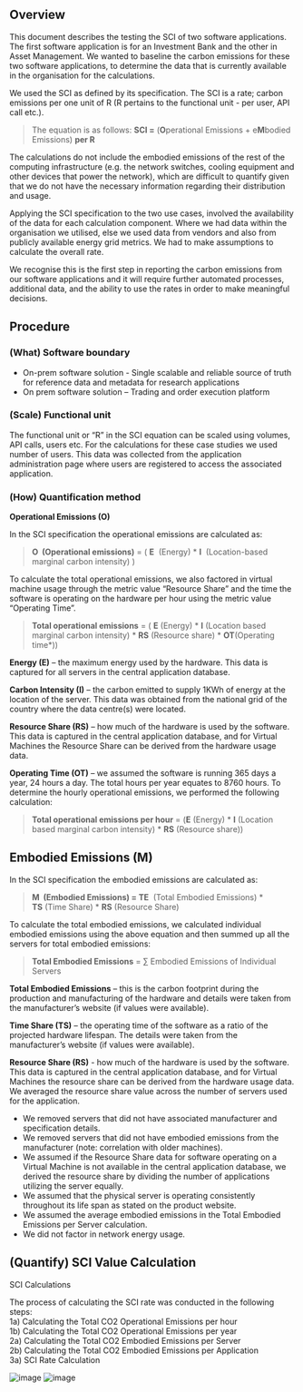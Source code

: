 ## Overview

This document describes the testing the SCI of two software applications. The first software
application is for an Investment Bank and the other in Asset Management. We wanted to baseline the
carbon emissions for these two software applications, to determine the data that is currently available
in the organisation for the calculations.

We used the SCI as defined by its specification. The SCI is a rate; carbon emissions per one unit of R
(R pertains to the functional unit - per user, API call etc.).

> The equation is as follows:​ **SCI =** (**O**perational Emissions + e**M**bodied Emissions) **per R​**

​The calculations do not include the embodied emissions of the rest of the computing infrastructure
(e.g. the network switches, cooling equipment and other devices that power the network), which are
difficult to quantify given that we do not have the necessary information regarding their distribution
and usage.

Applying the SCI specification to the two use cases, involved the availability of the data for each
calculation component. Where we had data within the organisation we utilised, else we used data
from vendors and also from publicly available energy grid metrics. We had to make assumptions to
calculate the overall rate.

We recognise this is the first step in reporting the carbon emissions from our software applications
and it will require further automated processes, additional data, and the ability to use the rates in
order to make meaningful decisions.

## Procedure
### (What) Software boundary

- On-prem software solution - Single scalable and reliable source of truth for reference data
and metadata for research applications
- On prem software solution – Trading and order execution platform

### (Scale) Functional unit

The functional unit or “R” in the SCI equation can be scaled using volumes, API calls, users etc. For
the calculations for these case studies we used number of users. This data was collected from the
application administration page where users are registered to access the associated application.

### (How) Quantification method

**Operational Emissions (O)**

In the SCI specification the operational emissions are calculated as:

> **O  (Operational emissions)** = ( **E**  (Energy) * **I**  (Location-based marginal carbon intensity) )​

To calculate the total operational emissions, we also factored in virtual machine usage through the
metric value “Resource Share” and the time the software is operating on the hardware per hour using
the metric value “Operating Time”.

> **Total operational emissions** = ( **E** (Energy) * **I** (Location based marginal carbon intensity) * **RS** (Resource share) * **OT**(Operating time*))

**Energy (E)** – the maximum energy used by the hardware. This data is captured for all servers in the
central application database.

**Carbon Intensity (I)** – the carbon emitted to supply 1KWh of energy at the location of the server. This
data was obtained from the national grid of the country where the data centre(s) were located.

**Resource Share (RS)** – how much of the hardware is used by the software. This data is captured in
the central application database, and for Virtual Machines the Resource Share can be derived from
the hardware usage data.

**Operating Time (OT)** – we assumed the software is running 365 days a year, 24 hours a day. The
total hours per year equates to 8760 hours. To determine the hourly operational emissions, we
performed the following calculation:

> **Total operational emissions per hour** = (**E** (Energy) * **I** (Location based marginal carbon intensity) * **RS** (Resource share))

## Embodied Emissions (M)
In the SCI specification the embodied emissions are calculated as:

> **M  (Embodied Emissions) = TE**  (Total Embodied Emissions) * **TS** (Time Share) * **RS** (Resource Share)​

To calculate the total embodied emissions, we calculated individual embodied emissions using the
above equation and then summed up all the servers for total embodied emissions:

> **Total Embodied Emissions** = ∑ Embodied Emissions of Individual Servers

**Total Embodied Emissions** – this is the carbon footprint during the production and manufacturing of
the hardware and details were taken from the manufacturer’s website (if values were available).

**Time Share (TS)** – the operating time of the software as a ratio of the projected hardware lifespan.
The details were taken from the manufacturer’s website (if values were available).

**Resource Share (RS)** - how much of the hardware is used by the software. This data is captured in
the central application database, and for Virtual Machines the resource share can be derived from the
hardware usage data. We averaged the resource share value across the number of servers used for
the application.

- We removed servers that did not have associated manufacturer and specification details.
- We removed servers that did not have embodied emissions from the manufacturer (note:
correlation with older machines).
- We assumed if the Resource Share data for software operating on a Virtual Machine is not
available in the central application database, we derived the resource share by dividing the
number of applications utilizing the server equally.
- We assumed that the physical server is operating consistently throughout its life span as stated
on the product website.
- We assumed the average embodied emissions in the Total Embodied Emissions per Server
calculation.
- We did not factor in network energy usage.

## (Quantify) SCI Value Calculation
SCI Calculations

The process of calculating the SCI rate was conducted in the following steps:<br>
1a) Calculating the Total CO2 Operational Emissions per hour<br>
1b) Calculating the Total CO2 Operational Emissions per year<br>
2a) Calculating the Total CO2 Embodied Emissions per Server<br>
2b) Calculating the Total CO2 Embodied Emissions per Application<br>
3a) SCI Rate Calculation<br>

![image](https://github.com/Green-Software-Foundation/sci-guide/assets/8318213/7b05d8ae-68d6-4603-891f-6387d460618b)
![image](https://github.com/Green-Software-Foundation/sci-guide/assets/8318213/f4155544-d415-4f3b-80d9-bc42fe88bcac)

